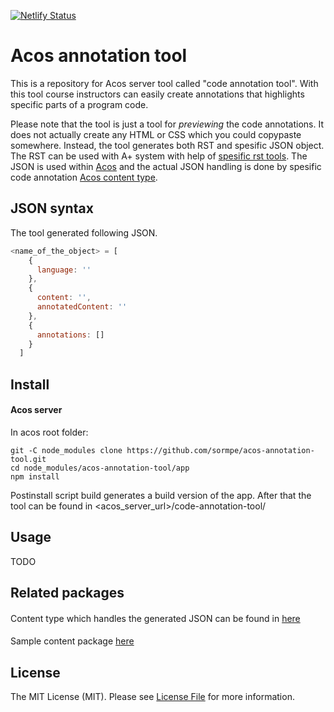 [![Netlify Status](https://api.netlify.com/api/v1/badges/ca43731c-bb8e-4f97-aad1-4ba82a37f1fb/deploy-status)](https://app.netlify.com/sites/fervent-panini-0fa2cb/deploys)

# Acos annotation tool

This is a repository for Acos server tool called "code annotation tool". With this tool course instructors can easily create annotations that highlights specific parts of a program code.

Please note that the tool is just a tool for _previewing_ the code annotations. It does not actually create any HTML or CSS which you could copypaste somewhere. Instead, the tool generates both RST and spesific JSON object. The RST can be used with A+ system with help of [spesific rst tools](https://version.aalto.fi/gitlab/piitulr1/aplus-rst-tools-ae/). The JSON is used within [Acos](https://github.com/acos-server/acos-server) and the actual JSON handling is done by spesific code annotation [Acos content type](https://github.com/sormpe/acos-code-annotation).

## JSON syntax

The tool generated following JSON.

```javascript
<name_of_the_object> = [
    {
      language: ''
    },
    {
      content: '',
      annotatedContent: ''
    },
    {
      annotations: []
    }
  ]
```

## Install

#### Acos server

In acos root folder:

```
git -C node_modules clone https://github.com/sormpe/acos-annotation-tool.git
cd node_modules/acos-annotation-tool/app
npm install
```

Postinstall script build generates a build version of the app. After that the tool can be found in <acos_server_url>/code-annotation-tool/

## Usage

TODO

## Related packages

####

Content type which handles the generated JSON can be found in [here](https://github.com/sormpe/acos-code-annotation)

####

Sample content package [here](https://github.com/sormpe/code-annotation-sample)

## License

The MIT License (MIT). Please see [License File](LICENSE.md) for more information.
